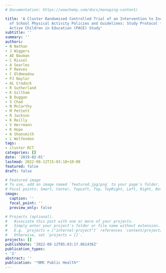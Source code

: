 ```yaml
---
# Documentation: https://wowchemy.com/docs/managing-content/

title: 'A Cluster Randomised Controlled Trial of an Intervention to Increase the Implementation
  of School Physical Activity Policies and Guidelines: Study Protocol for the Physically
  Active Children in Education (PACE) Study'
subtitle: ''
summary: ''
authors:
- N Nathan
- J Wiggers
- AE Bauman
- C Rissel
- A Searles
- P Reeves
- C Oldmeadow
- PJ Naylor
- AL Cradock
- R Sutherland
- K Gillham
- B Duggan
- S Chad
- N McCarthy
- M Pettett
- R Jackson
- K Reilly
- V Herrmann
- K Hope
- A Shoesmith
- L Wolfenden
tags:
- cluster RCT
categories: []
date: '2019-02-01'
lastmod: 2022-08-12T15:03:18+10:00
featured: false
draft: false

# Featured image
# To use, add an image named `featured.jpg/png` to your page's folder.
# Focal points: Smart, Center, TopLeft, Top, TopRight, Left, Right, BottomLeft, Bottom, BottomRight.
image:
  caption: ''
  focal_point: ''
  preview_only: false

# Projects (optional).
#   Associate this post with one or more of your projects.
#   Simply enter your project's folder or file name without extension.
#   E.g. `projects = ["internal-project"]` references `content/project/deep-learning/index.md`.
#   Otherwise, set `projects = []`.
projects: []
publishDate: '2022-08-12T05:03:17.861436Z'
publication_types:
- '2'
abstract: ''
publication: '*BMC Public Health*'
---
```

